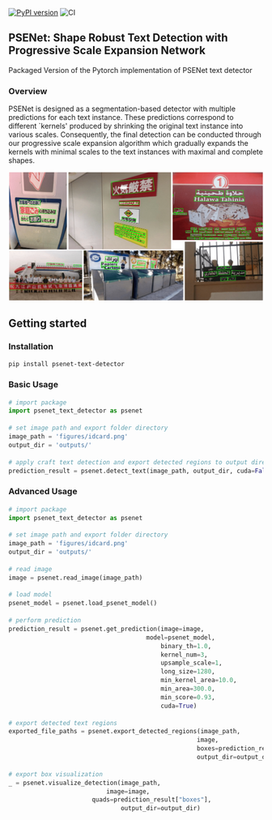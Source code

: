 [![PyPI version](https://badge.fury.io/py/psenet-text-detector.svg)](https://badge.fury.io/py/psenet-text-detector)
![CI](https://github.com/fcakyon/psenet-text-detector/workflows/CI/badge.svg)

## PSENet: Shape Robust Text Detection with Progressive Scale Expansion Network
Packaged Version of the Pytorch implementation of PSENet text detector

### Overview
PSENet is designed as a segmentation-based detector with multiple predictions for each text instance. These predictions correspond to different `kernels' produced by shrinking the original text instance into various scales. Consequently, the final detection can be conducted through our progressive scale expansion algorithm which gradually expands the kernels with minimal scales to the text instances with maximal and complete shapes.

<img width="1000" alt="teaser" src="./figures/psenet_demo.png">

## Getting started
### Installation
```console
pip install psenet-text-detector
```

### Basic Usage
```python
# import package
import psenet_text_detector as psenet

# set image path and export folder directory
image_path = 'figures/idcard.png'
output_dir = 'outputs/'

# apply craft text detection and export detected regions to output directory
prediction_result = psenet.detect_text(image_path, output_dir, cuda=False)
```

### Advanced Usage
```python
# import package
import psenet_text_detector as psenet

# set image path and export folder directory
image_path = 'figures/idcard.png'
output_dir = 'outputs/'

# read image
image = psenet.read_image(image_path)

# load model
psenet_model = psenet.load_psenet_model()

# perform prediction
prediction_result = psenet.get_prediction(image=image,
                               		  model=psenet_model,
                                       	  binary_th=1.0,
                                       	  kernel_num=3,
                                       	  upsample_scale=1,
                                       	  long_size=1280,
                                       	  min_kernel_area=10.0,
                                       	  min_area=300.0,
                                       	  min_score=0.93,
                                       	  cuda=True)

# export detected text regions
exported_file_paths = psenet.export_detected_regions(image_path,
                                              	    image,
                                              	    boxes=prediction_result["boxes"],
                                              	    output_dir=output_dir)

# export box visualization
_ = psenet.visualize_detection(image_path,
            		       image=image,
        		       quads=prediction_result["boxes"],
                    	       output_dir=output_dir)
```
